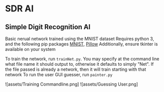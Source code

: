  # SDR AI
 ## Simple Digit Recognition AI
 
 Basic nerual network trained using the MNIST dataset
 Requires python 3, and the following pip packages [MNIST](https://pypi.org/project/python-mnist/), [Pillow](https://pypi.org/project/Pillow/)
 Additionally, ensure tkinter is available on your system
 
 To train the network, run `trainNet.py`. You may specify at the command line what file name it should output to, otherwise it defaults to simply "Net". If the file passed is already a network, then it will train starting with that network
 To run the user GUI guesser, run `painter.py`
 
 ![assets/Training Commandline.png]
 ![assets/Guessing User.png]
